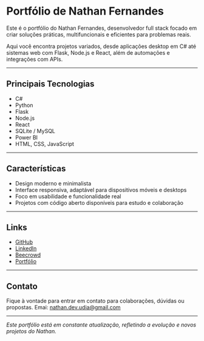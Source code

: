 # Portfólio de Nathan Fernandes

Este é o portfólio do Nathan Fernandes, desenvolvedor full stack focado em criar soluções práticas, multifuncionais e eficientes para problemas reais.

Aqui você encontra projetos variados, desde aplicações desktop em C# até sistemas web com Flask, Node.js e React, além de automações e integrações com APIs.

---

## Principais Tecnologias

- C#  
- Python  
- Flask  
- Node.js  
- React  
- SQLite / MySQL
- Power BI
- HTML, CSS, JavaScript  

---

## Características

- Design moderno e minimalista  
- Interface responsiva, adaptável para dispositivos móveis e desktops  
- Foco em usabilidade e funcionalidade real  
- Projetos com código aberto disponíveis para estudo e colaboração  

---

## Links

- [GitHub](https://github.com/Nathan-Dev-udia)
- [LinkedIn](https://linkedin.com/in/nathan-fernandes)
- [Beecrowd](https://judge.beecrowd.com/pt/profile/595071)
- [Portfólio](https://nathan-dev-udia.github.io/portfolio/)

---

## Contato

Fique à vontade para entrar em contato para colaborações, dúvidas ou propostas.
Emai: nathan.dev.udia@gmail.com

---

*Este portfólio está em constante atualização, refletindo a evolução e novos projetos do Nathan.*
